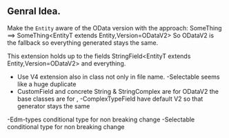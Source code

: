 ## Genral Idea.
 
Make the `Entity` aware of the OData version  with the approach:
SomeThing<EntityT extends Entity> ==> SomeThing<EntityT extends Entity<Version>,Version=ODataV2>
So ODataV2 is the fallback so everything generated stays the same.

This extension holds up to the fields StringField<EntityT extends Entity<Version>,Version=ODataV2> and everything.


- Use V4 extension also in class not only in file name.
-Selectable seems like a huge duplicate
- CustomField and concrete String & StringComplex are for ODataV2 the base classes are for <Version>,
-ComplexTypeField have default V2 so that generator stays the same


-Edm-types conditional type for non breaking change
-Selectable conditional type for non breaking change
